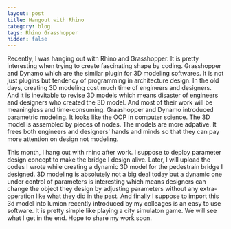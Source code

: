 ```yaml
---
layout: post
title: Hangout with Rhino
category: blog
tags: Rhino Grasshopper
hidden: false
---
```


Recently, I was hanging out with Rhino and Grasshopper. It is pretty interesting when trying to create fascinating shape by coding. Grasshopper and Dynamo which are the similar plugin for 3D modeling softwares.
It is not just plugins but tendency of programming in architecture design. In the old days, creating 3D modeling cost much time of engineers and designers. And it is inevitable to revise 3D models which means disaster of engineers and designers who created the 3D model. And most of their work will be meaningless and time-consuming. Graashopper and Dynamo introduced parametric modeling. It looks like the OOP in computer science. The 3D model is assembled by pieces of nodes. The models are more adpative. It frees both engineers and designers' hands and minds so that they can pay more attention on design not modeling. 

This month, I hang out with rhino after work. I suppose to deploy parameter design concept to make the bridge
I design alive. Later, I will upload the codes I wrote while creating a dynamic 3D model for the pedestrain bridge I designed. 3D modeling is absolutely not a big deal today but a dynamic one under control of parameters
is interesting which means designers can change the object they design by adjusting parameters without any extra-operation like what they did in the past. And finally I suppose to import this 3d model into lumion recently introduced by my colleages is an easy to use software. It is pretty simple like playing a city simulaton game. We will see what I get in the end. Hope to share my work soon. 
